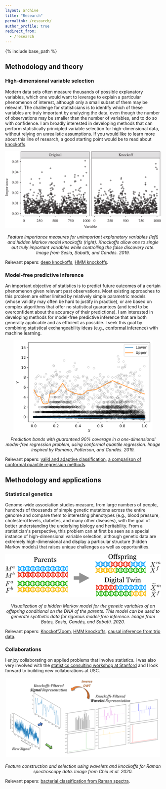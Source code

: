```yaml
---
layout: archive
title: "Research"
permalink: /research/
author_profile: true
redirect_from:
  - /research
---
```


{% include base_path %}


## Methodology and theory

### High-dimensional variable selection

Modern data sets often measure thousands of possible explanatory variables, which one would want to leverage to explain a particular phenomenon of interest, although only a small subset of them may be relevant. The challenge for statisticians is to identify which of these variables are truly important by analyzing the data, even though the number of observations may be smaller than the number of variables, and to do so with confidence.
I am broadly interested in developing methods that can perform statistically principled variable selection for high-dimensional data, without relying on unrealistic assumptions. If you would like to learn more about this line of research, a good starting point would be to read about [knockoffs](https://web.stanford.edu/group/candes/knockoffs/).

<p align="center">
  <img src="/images/feature_importance.png" width="600"><br><br>
  <em>Feature importance measures for unimportant explanatory variables (left) and hidden Markov model knockoffs (right). Knockoffs allow one to single out truly important variables while controlling the false discovery rate. Image from Sesia, Sabatti, and Candès. 2019.</em>
</p>

Relevant papers: [deep knockoffs](/publication/2019-deep-knockoffs), [HMM knockoffs](/publication/2019-hmm-knockoffs).

### Model-free predictive inference

An important objective of statistics is to predict future outcomes of a certain phenomenon given relevant past observations. 
Most existing approaches to this problem are either limited by relatively simple parametric models (whose validity may often be hard to justify in practice), or are based on complex algorithms that offer no statistical guarantees (and tend to be overconfident about the accuracy of their predictions).
I am interested in developing methods for model-free predictive inference that are both generally applicable and as efficient as possible. I seek this goal by combining statistical exchangeability ideas (e.g., [conformal inference](http://jmlr.csail.mit.edu/papers/volume9/shafer08a/shafer08a.pdf)) with machine learning.

<p align="center">
  <img src="/images/cqr.png" width="450"><br>
  <em>Prediction bands with guaranteed 90% coverage in a one-dimensional model-free regression problem, using conformal quantile regression. Image inspired by Romano, Patterson, and Candès. 2019.</em>
</p>

Relevant papers: [valid and adaptive classification](publication/2020-classification), [a comparison of conformal quantile regression methods](/publication/2020-comparison-conformal).

## Methodology and applications

### Statistical genetics

Genome-wide association studies measure, from large numbers of people, hundreds of thousands of simple genetic mutations across the entire genome and compare them to interesting phenotypes (e.g., blood pressure, cholesterol levels, diabetes, and many other diseases), with the goal of better understanding the underlying biology and heritability.
From a statistician's perspective, this problem can at first be seen as a special instance of high-dimensional variable selection, although genetic data are extremely high-dimensional and display a particular structure (hidden Markov models) that raises unique challenges as well as opportunities.

<p align="center">
  <img src="/images/digital_twin.png" width="600"><br><br>
  <em>Visualization of a hidden Markov model for the genetic variables of an offspring conditional on the DNA of the parents. This model can be used to generate synthetic data for rigorous model-free inference. Image from Bates, Sesia, Candès, and Sabatti. 2020.</em>
</p>

Relevant papers: [KnockoffZoom](/publication/2020-knockoffzoom), [HMM knockoffs](/publication/2019-hmm-knockoffs), [causal inference from trio data](/publication/2020-trio-studies).

### Collaborations

I enjoy collaborating on applied problems that involve statistics. 
I was also very involved with the [statistics consulting workshop at Stanford](https://statistics.stanford.edu/resources/consulting) and I look forward to building new collaborations at USC.

<p align="center">
  <img src="/images/knockoff_wavelets.png" width="500"><br><br>
  <em>Feature construction and selection using wavelets and knockoffs for Raman spectroscopy data. Image from Chia et al. 2020.</em>
</p>


Relevant papers: [bacterial classification from Raman spectra](/publication/2020-raman-classification).
